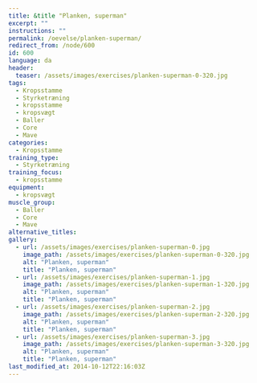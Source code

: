 ```yaml
---
title: &title "Planken, superman"
excerpt: ""
instructions: ""
permalink: /oevelse/planken-superman/
redirect_from: /node/600
id: 600
language: da
header:
  teaser: /assets/images/exercises/planken-superman-0-320.jpg
tags:
  - Kropsstamme
  - Styrketræning
  - kropsstamme
  - kropsvægt
  - Baller
  - Core
  - Mave
categories:
  - Kropsstamme
training_type: 
  - Styrketræning
training_focus: 
  - kropsstamme
equipment:
  - kropsvægt
muscle_group:
  - Baller
  - Core
  - Mave
alternative_titles:
gallery:
  - url: /assets/images/exercises/planken-superman-0.jpg
    image_path: /assets/images/exercises/planken-superman-0-320.jpg
    alt: "Planken, superman"
    title: "Planken, superman"
  - url: /assets/images/exercises/planken-superman-1.jpg
    image_path: /assets/images/exercises/planken-superman-1-320.jpg
    alt: "Planken, superman"
    title: "Planken, superman"
  - url: /assets/images/exercises/planken-superman-2.jpg
    image_path: /assets/images/exercises/planken-superman-2-320.jpg
    alt: "Planken, superman"
    title: "Planken, superman"
  - url: /assets/images/exercises/planken-superman-3.jpg
    image_path: /assets/images/exercises/planken-superman-3-320.jpg
    alt: "Planken, superman"
    title: "Planken, superman"
last_modified_at: 2014-10-12T22:16:03Z
---
```

